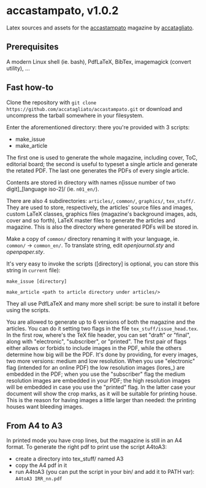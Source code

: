 # accastampato, v1.0.2

Latex sources and assets for the [accastampato](http://www.accastampato.it) magazine by [accatagliato](http://www.accatagliato.org).


## Prerequisites

A modern Linux shell (ie. bash), PdfLaTeX, BibTex, imagemagick (convert utility), ...


## Fast how-to

Clone the repository with `git clone https://github.com/accatagliato/accastampato.git` or download and uncompress the tarball somewhere in your filesystem.

Enter the aforementioned directory: there you're provided with 3 scripts:

* make\_issue
* make\_article

The first one is used to generate the whole magazine, including cover, ToC,
editorial board; the second is useful to typeset a single article and generate
the retated PDF. The last one generates the PDFs of every single article.

Contents are stored in directory with names n[issue number of two digit]\_[language iso-2]/
(ie. `n01_en/`).

There are also 4 subdirectories: `articles/`, `common/`, `graphics/`, `tex_stuff/`.
They are used to store, respectively, the articles' source files and images,
custom LaTeX classes, graphics files (magazine's background images, ads, cover
and so forth), LaTeX master files to generate the articles and magazine. This
is also the directory where generated PDFs will be stored in.

Make a copy of `common/` directory renaming it with your language, ie. `common/` -> `common_en/`.
To translate string, edit *openjournal.sty* and *openpaper.sty*.

It's very easy to invoke the scripts ([directory] is optional, you can store this string in `current` file):

`make_issue [directory]`

`make_article <path to article directory under articles/>`

They all use PdfLaTeX and many more shell script: be sure to install it before using the scripts.

You are allowed to generate up to 6 versions of both the magazine and the
articles. You can do it setting two flags in the file `tex_stuff/issue_head.tex`.
In the first row, where's the TeX file header, you can set "draft" or "final",
along with "electronic", "subscriber", or "printed". The first pair of flags
either allows or forbids to include images in the PDF, while the others
determine how big will be the PDF. It's done by providing, for every images,
two more versions: medium and low resolution. When you use "electronic" flag
(intended for an online PDF) the low resolution images (lores\_<image name>) are
embedded in the PDF; when you use the "subscriber" flag the medium resolution
images are embedded in your PDF; the high resolution images will be embedded in
case you use the "printed" flag. In the latter case your document will show the
crop marks, as it will be suitable for printing house. This is the reason for
having images a little larger than needed: the printing houses want bleeding
images.


## From A4 to A3

In printed mode you have crop lines, but the magazine is still in an A4 format.
To generate the right pdf to print use the script A4toA3:

* create a directory into tex\_stuff/ named A3
* copy the A4 pdf in it
* run A4toA3 (you can put the script in your bin/ and add it to PATH var): `A4toA3 IRR_nn.pdf`


